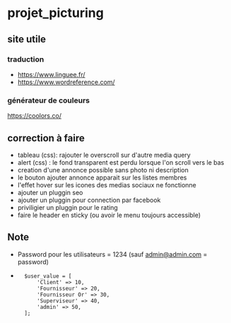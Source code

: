 # projet_picturing

## site utile
### traduction
* https://www.linguee.fr/
* https://www.wordreference.com/
### générateur de couleurs
https://coolors.co/

## correction à faire
* tableau (css): rajouter le overscroll sur d'autre media query
* alert (css) : le fond transparent est perdu lorsque l'on scroll vers le bas
* creation d'une annonce possible sans photo ni description
* le bouton ajouter annonce apparait sur les listes membres
* l'effet hover sur les icones des medias sociaux ne fonctionne
* ajouter un pluggin seo
* ajouter un pluggin pour connection par facebook
* priviligier un pluggin pour le rating
* faire le header en sticky (ou avoir le menu toujours accessible)

## Note
* Password pour les utilisateurs = 1234 (sauf admin@admin.com = password)
* 		$user_value = [
			'Client' => 10,
			'Fournisseur' => 20,
			'Fournisseur Or' => 30,
			'Superviseur' => 40,
			'admin' => 50,
		];
